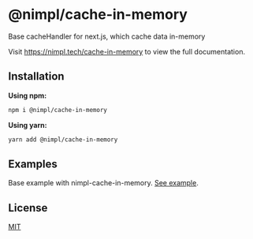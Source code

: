 # @nimpl/cache-in-memory

Base cacheHandler for next.js, which cache data in-memory

Visit https://nimpl.tech/cache-in-memory to view the full documentation.

## Installation

**Using npm:**
```bash
npm i @nimpl/cache-in-memory
```

**Using yarn:**
```bash
yarn add @nimpl/cache-in-memory
```

## Examples

Base example with nimpl-cache-in-memory. [See example](https://github.com/vordgi/nimpl-cache/tree/main/example).

## License

[MIT](https://github.com/vordgi/nimpl-cache/blob/main/LICENSE)
